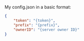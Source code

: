 My config.json in a basic format:

```json
{
    "token": "{token}",
    "prefix": "{prefix}",
    "ownerID": "{server owner ID}"
}
```
